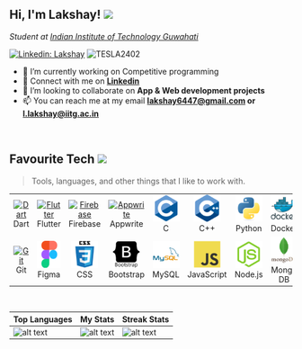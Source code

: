 <h2> Hi, I'm Lakshay! <img src="https://media.giphy.com/media/u2pmTWUi0MXjyrMaVj/giphy.gif?cid=ecf05e47zehjrfebqmr7dux9ttu7j5xp4j4y1cn3jlkde0xw&rid=giphy.gif&ct=g" width="50"></h2>
<p><em>Student at <a href="http://iitg.ac.in">Indian Institute of Technology Guwahati</a>
</em></p>

[![Linkedin: Lakshay](https://img.shields.io/badge/-Lakshay-blue?style=flat-square&logo=Linkedin&logoColor=white&link=https://www.linkedin.com/in/Lakshay/)](https://www.linkedin.com/in/lakshay6447/)
<img src="https://komarev.com/ghpvc/?username=TESLA2402&label=Visitors%20&color=0e75b6&style=flat" alt="TESLA2402" />
<br>
- 🔭 I’m currently working on Competitive programming
- 👨 Connect with me on [**Linkedin**](https://www.linkedin.com/in/lakshay6447/)
- 👯 I’m looking to collaborate on **App & Web development projects**
- 📫 You can reach me at my email **lakshay6447@gmail.com or l.lakshay@iitg.ac.in**
<br/>
<h2 align="left"> Favourite Tech  <img src="https://media.giphy.com/media/2IudUHdI075HL02Pkk/giphy.gif?cid=ecf05e47itqc80e1x60twngoz103knj3697v6iubd9h7yi6l&rid=giphy.gif&ct=g" width="50"></h2>

> Tools, languages, and other things that I like to work with.
<table>
  <tr>
  <td align="center" width="96">
      <a href="#Lakshay-tech" >
        <img src="https://www.vectorlogo.zone/logos/dartlang/dartlang-icon.svg" width="48" height="48" alt="Dart" />
      </a>
      <br>Dart
    </td>
    <td align="center" width="96">
      <a href="#Lakshay-tech">
        <img src="https://www.vectorlogo.zone/logos/flutterio/flutterio-icon.svg" width="48" height="48" alt="Flutter" />
      </a>
      <br>Flutter
    </td>
    <td align="center" width="96"> 
      <a href="#Lakshay-tech" >
        <img src="https://www.vectorlogo.zone/logos/firebase/firebase-icon.svg" width="48" height="48" alt="Firebase" />
      </a>
      <br>Firebase
    </td>
    <td align="center" width="96">
      <a href="#Lakshay-tech">
        <img src="https://www.vectorlogo.zone/logos/appwriteio/appwriteio-icon.svg" width="48" height="48" alt="Appwrite" />
      </a>
      <br>Appwrite
    </td>
    <td align="center" width="96">
      <a href="#Lakshay-tech">
        <img src="https://raw.githubusercontent.com/devicons/devicon/master/icons/c/c-original.svg" width="48" height="48" alt="C" />
      </a>
      <br>C
    </td>
    <td align="center" width="96">
      <a href="#Lakshay-tech">
        <img src="https://raw.githubusercontent.com/devicons/devicon/master/icons/cplusplus/cplusplus-original.svg" width="48" height="48" alt="C++" />
      </a>
      <br>C++
    </td>
    <td align="center"  width="96">
      <a href="#Lakshay-tech">
        <img src="https://raw.githubusercontent.com/devicons/devicon/master/icons/python/python-original.svg" width="48" height="48" alt="Python" />
      </a>
      <br>Python
    </td>
    <td align="center" width="96">
      <a href="#Lakshay-tech">
        <img src="https://raw.githubusercontent.com/devicons/devicon/master/icons/docker/docker-original-wordmark.svg" width="48" height="48" alt="Docker" />
      </a>
      <br>Docker
    </td>
  </tr>
  <tr>
    <td align="center" width="96">
      <a href="#Lakshay-tech" >
        <img src="https://www.vectorlogo.zone/logos/git-scm/git-scm-icon.svg" width="48" height="48" alt="Git" />
      </a>
      <br>Git
    </td>
    <td align="center" width="96">
      <a href="#Lakshay-tech" >
        <img src="https://raw.githubusercontent.com/devicons/devicon/master/icons/figma/figma-original.svg" width="48" height="48" alt="Figma" />
      </a>
      <br>Figma
    </td>
    <td align="center" width="96">
      <a href="#Lakshay-tech">
        <img src="https://raw.githubusercontent.com/devicons/devicon/master/icons/css3/css3-original-wordmark.svg" width="48" height="48" alt="CSS" />
      </a>
      <br>CSS
    </td>
    <td align="center" width="96">
      <a href="#Lakshay-tech">
        <img src="https://raw.githubusercontent.com/devicons/devicon/master/icons/bootstrap/bootstrap-plain-wordmark.svg" width="48" height="48" alt="Bootstrap" />
      </a>
      <br>Bootstrap
    </td>
    <td align="center"  width="96">
      <a href="#Lakshay-tech">
        <img src="https://raw.githubusercontent.com/devicons/devicon/master/icons/mysql/mysql-original-wordmark.svg" width="48" height="48" alt="MySQL" />
      </a>
      <br>MySQL
    </td>
    <td align="center" width="96">
      <a href="#Lakshay-tech">
        <img src="https://raw.githubusercontent.com/devicons/devicon/master/icons/javascript/javascript-original.svg" width="48" height="48" alt="JavaScript" />
      </a>
      <br>JavaScript
    </td>
    <td align="center" width="96">
      <a href="#Lakshay-tech">
        <img src="https://raw.githubusercontent.com/devicons/devicon/master/icons/nodejs/nodejs-original.svg" width="48" height="48" alt="Node.js" />
      </a>
      <br>Node.js
    </td>
    <td align="center" width="96">
      <a href="#Lakshay-tech">
        <img src="https://raw.githubusercontent.com/devicons/devicon/master/icons/mongodb/mongodb-original-wordmark.svg" width="48" height="48" alt="Mongo DB" />
      </a>
      <br>Mongo DB
    </td>
  </tr>
</table>
<br/>

| Top Languages | My Stats | Streak Stats |
|-|-|-|
|  ![alt text](https://github-readme-stats.vercel.app/api/top-langs?username=TESLA2402&show_icons=true&locale=en&langs_count=8&layout=compact)  | ![alt text](https://github-readme-stats.vercel.app/api?username=TESLA2402&show_icons=true&locale=en) | ![alt text](https://github-readme-streak-stats.herokuapp.com/?user=TESLA2402&) |
